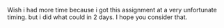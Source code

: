 Wish i had more time because i got this assignment at a very unfortunate timing. but i did what could in 2 days. I hope you consider that.
